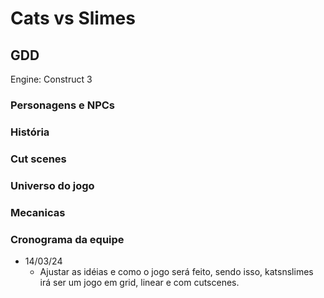 # Cats vs Slimes #

## GDD #

Engine: Construct 3

### Personagens e NPCs ###

<!-- Especificaçôes dos personagens e NPCs aqui -->

### História ###

<!-- historia aq -->

### Cut scenes ###

<!-- cut scenes -->

### Universo do jogo ###

<!-- Ambiente do jogo -->

### Mecanicas ###

<!-- coisas como ataques de certos personagens, movimentação, etc -->

### Cronograma da equipe ###

<!-- coisas como: semana que vem fazer mais sprites, dia tal adicionar tal mecanica, etc -->

  - 14/03/24
    - Ajustar as idéias e como o jogo será feito, sendo isso, katsnslimes irá ser um jogo em grid, linear e com cutscenes.
     
